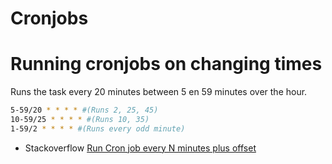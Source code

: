 Cronjobs
========

# Running cronjobs on changing times

Runs the task every 20 minutes between 5 en 59 minutes over
the hour.

```bash
5-59/20 * * * * #(Runs 2, 25, 45)
10-59/25 * * * * #(Runs 10, 35)
1-59/2 * * * * #(Runs every odd minute)
```

- Stackoverflow [Run Cron job every N minutes plus offset
](http://stackoverflow.com/a/19204734)